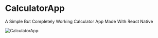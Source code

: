 # CalculatorApp
A Simple But Completely Working Calculator App Made With React Native



![CalculatorApp](https://github.com/Mythomanic/CalculatorApp/assets/77558090/27eded7f-411f-43fb-91bc-938be5d65d7b)
